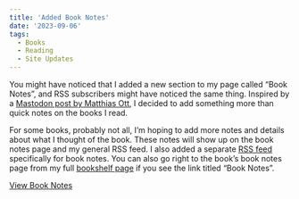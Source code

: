 ```yaml
---
title: 'Added Book Notes'
date: '2023-09-06'
tags:
  - Books
  - Reading
  - Site Updates
---
```


You might have noticed that I added a new section to my page called “Book Notes”, and RSS subscribers might have noticed the same thing. Inspired by a [Mastodon post by Matthias Ott](https://mastodon.social/@matthiasott/110983854141456413), I decided to add something more than quick notes on the books I read.
<!-- excerpt -->

For some books, probably not all, I’m hoping to add more notes and details about what I thought of the book. These notes will show up on the book notes page and my general RSS feed. I also added a separate [RSS feed](https://kpwags.com/rss/booknotes_feed.xml) specifically for book notes. You can also go right to the book’s book notes page from my full [bookshelf page](https://kpwags.com/bookshelf) if you see the link titled “Book Notes”.

[View Book Notes](https://kpwags.com/book-notes)